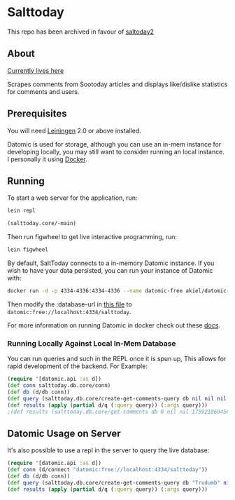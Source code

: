 # Salttoday

This repo has been archived in favour of [saltoday2](https://github.com/salt-today/salttoday2)

## About

[Currently lives here](http://www.salttoday.ca)

Scrapes comments from Sootoday articles and displays like/dislike statistics for comments and users.

## Prerequisites

You will need [Leiningen][1] 2.0 or above installed.

[1]: https://github.com/technomancy/leiningen

Datomic is used for storage, although you can use an in-mem instance for developing locally, you may still want to consider running an local instance. I personally it using [Docker](https://www.docker.com).

## Running

To start a web server for the application, run:

```bash
lein repl
```
```clj
(salttoday.core/-main)
```

Then run figwheel to get live interactive programming, run:

```bash
lein figwheel
```

By default, SaltToday connects to a in-memory Datomic instance. If you wish to have your data persisted, you can run your instance of Datomic with:

```bash
docker run -d -p 4334-4336:4334-4336 --name datomic-free akiel/datomic-free
```

Then modify the :database-url in [this file](env/dev/clj/salttoday/env.clj) to `datomic:free://localhost:4334/salttoday`.

For more information on running Datomic in docker check out these [docs](https://github.com/alexanderkiel/datomic-free).

### Running Locally Against Local In-Mem Database

You can run queries and such in the REPL once it is spun up, This allows for rapid development of the backend. For Example:

```clj
(require '[datomic.api :as d])
(def conn salttoday.db.core/conn)
(def db (d/db conn))
(def query (salttoday.db.core/create-get-comments-query db nil nil nil 17592186045892))
(def results (apply (partial d/q (:query query)) (:args query)))
;(def results (salttoday.db.core/get-comments db 0 nil nil 17592186045650))
```

## Datomic Usage on Server

It's also possible to use a repl in the server to query the live database:

```clj
(require '[datomic.api :as d])
(def conn (d/connect "datomic:free://localhost:4334/salttoday"))
(def db (d/db conn))
(def query (salttoday.db.core/create-get-comments-query db "Trudumb" nil))
(def results (apply (partial d/q (:query query)) (:args query)))
```
